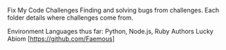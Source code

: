 Fix My Code Challenges
Finding and solving bugs from challenges. Each folder details where challenges come from.

Environment
Languages thus far: Python, Node.js, Ruby
Authors
Lucky Abiom [https://github.com/Faemous]